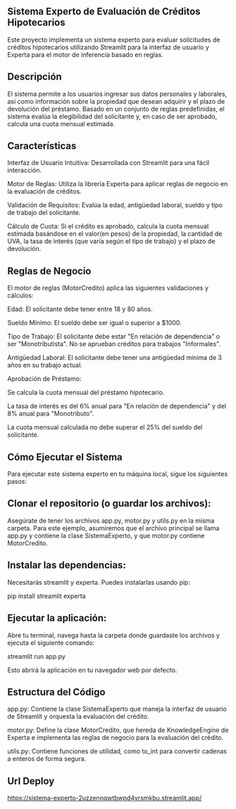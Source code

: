 ## Sistema Experto de Evaluación de Créditos Hipotecarios
Este proyecto implementa un sistema experto para evaluar solicitudes de créditos hipotecarios utilizando Streamlit para la interfaz de usuario y Experta para el motor de inferencia basado en reglas.

## Descripción
El sistema permite a los usuarios ingresar sus datos personales y laborales, así como información sobre la propiedad que desean adquirir y el plazo de devolución del préstamo. Basado en un conjunto de reglas predefinidas, el sistema evalúa la elegibilidad del solicitante y, en caso de ser aprobado, calcula una cuota mensual estimada.

## Características
Interfaz de Usuario Intuitiva: Desarrollada con Streamlit para una fácil interacción.

Motor de Reglas: Utiliza la librería Experta para aplicar reglas de negocio en la evaluación de créditos.

Validación de Requisitos: Evalúa la edad, antigüedad laboral, sueldo y tipo de trabajo del solicitante.

Cálculo de Cuota: Si el crédito es aprobado, calcula la cuota mensual estimada basándose en el valor(en pesos) de la propiedad, la cantidad de UVA, la tasa de interés (que varía según el tipo de trabajo) y el plazo de devolución.

## Reglas de Negocio
El motor de reglas (MotorCredito) aplica las siguientes validaciones y cálculos:

Edad: El solicitante debe tener entre 18 y 80 años.

Sueldo Mínimo: El sueldo debe ser igual o superior a $1000.

Tipo de Trabajo: El solicitante debe estar "En relación de dependencia" o ser "Monotributista". No se aprueban créditos para trabajos "Informales".

Antigüedad Laboral: El solicitante debe tener una antigüedad mínima de 3 años en su trabajo actual.

Aprobación de Préstamo:

Se calcula la cuota mensual del préstamo hipotecario.

La tasa de interés es del 6% anual para "En relación de dependencia" y del 8% anual para "Monotributo".

La cuota mensual calculada no debe superar el 25% del sueldo del solicitante.

## Cómo Ejecutar el Sistema
Para ejecutar este sistema experto en tu máquina local, sigue los siguientes pasos:

## Clonar el repositorio (o guardar los archivos):
Asegúrate de tener los archivos app.py, motor.py y utils.py en la misma carpeta. Para este ejemplo, asumiremos que el archivo principal se llama app.py y contiene la clase SistemaExperto, y que motor.py contiene MotorCredito.

## Instalar las dependencias:
Necesitarás streamlit y experta. Puedes instalarlas usando pip:

pip install streamlit experta

## Ejecutar la aplicación:
Abre tu terminal, navega hasta la carpeta donde guardaste los archivos y ejecuta el siguiente comando:

streamlit run app.py

Esto abrirá la aplicación en tu navegador web por defecto.

## Estructura del Código
app.py: Contiene la clase SistemaExperto que maneja la interfaz de usuario de Streamlit y orquesta la evaluación del crédito.

motor.py: Define la clase MotorCredito, que hereda de KnowledgeEngine de Experta e implementa las reglas de negocio para la evaluación del crédito.

utils.py: Contiene funciones de utilidad, como to_int para convertir cadenas a enteros de forma segura.

## Url Deploy
https://sistema-experto-2uzzennqwtbwpd4vrsmkbu.streamlit.app/
